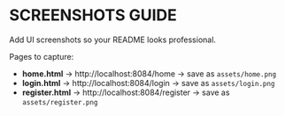 # SCREENSHOTS GUIDE

Add UI screenshots so your README looks professional.

Pages to capture:
- **home.html** → http://localhost:8084/home  → save as `assets/home.png`
- **login.html** → http://localhost:8084/login  → save as `assets/login.png`
- **register.html** → http://localhost:8084/register  → save as `assets/register.png`
